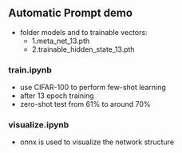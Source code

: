 ## Automatic Prompt demo
* folder models and to trainable vectors: 
    * 1.meta_net_13.pth 
    * 2.trainable_hidden_state_13.pth
### train.ipynb
* use CIFAR-100 to perform few-shot learning 
* after 13 epoch training 
* zero-shot test from 61% to around 70%
### visualize.ipynb
* onnx is used to visualize the network structure

